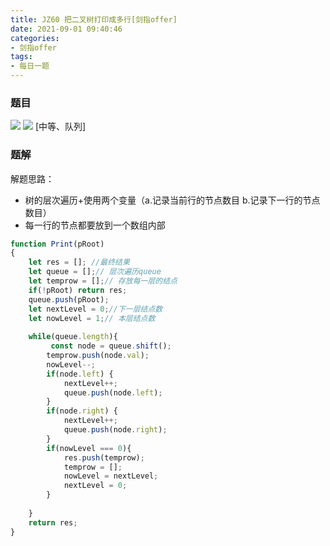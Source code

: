 ```yaml
---
title: JZ60 把二叉树打印成多行[剑指offer]
date: 2021-09-01 09:40:46
categories:
- 剑指offer
tags:
- 每日一题
---
```


### 题目
![](https://cdn.jsdelivr.net/gh/qw-null/BlogImages/20210901094843.png)
![](https://cdn.jsdelivr.net/gh/qw-null/BlogImages/20210901094918.png)
[中等、队列]

### 题解
解题思路：
+ 树的层次遍历+使用两个变量（a.记录当前行的节点数目 b.记录下一行的节点数目）
+ 每一行的节点都要放到一个数组内部

```javascript
function Print(pRoot)
{
    let res = []; //最终结果
    let queue = [];// 层次遍历queue
    let temprow = [];// 存放每一层的结点
    if(!pRoot) return res;
    queue.push(pRoot);
    let nextLevel = 0;//下一层结点数
    let nowLevel = 1;// 本层结点数
    
    while(queue.length){
         const node = queue.shift();
        temprow.push(node.val);
        nowLevel--;
        if(node.left) {
            nextLevel++;
            queue.push(node.left);
        }
        if(node.right) {
            nextLevel++;
            queue.push(node.right);
        }
        if(nowLevel === 0){
            res.push(temprow);
            temprow = [];
            nowLevel = nextLevel;
            nextLevel = 0;
        }
         
    }
    return res;
}
```

